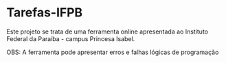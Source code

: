 # Tarefas-IFPB
Este projeto se trata de uma ferramenta online apresentada ao Instituto Federal da Paraíba - campus Princesa Isabel.

OBS: A ferramenta pode apresentar erros e falhas lógicas de programação
